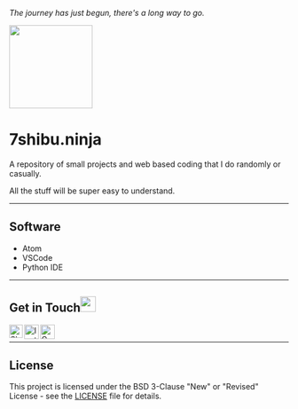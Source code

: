 *The journey has just begun, there's a long way to go.*

<img src="https://user-images.githubusercontent.com/69073543/89636404-330f8200-d8c6-11ea-819c-d36abdab785c.gif" height="150px">

# 7shibu.ninja

<p>A repository of small projects and web based coding that I do randomly or casually.</p>
<p>All the stuff will be super easy to understand.</p>
<hr>

## Software

* Atom
* VSCode
* Python IDE
<hr>

## Get in Touch<img src="https://github.com/TheDudeThatCode/TheDudeThatCode/blob/master/Assets/Handshake.gif" height="28px">

<a href="https://www.linkedin.com/">
    <img align="left" alt="Shibu Mohapatra | Linkedin" width="24px" src="https://github.com/TheDudeThatCode/TheDudeThatCode/blob/master/Assets/Linkedin.svg" />
 </a>
 <a href="https://www.instagram.com/m.shibu.29/">
    <img align="left" alt="Instagram" width="26px" src="https://github.com/TheDudeThatCode/TheDudeThatCode/blob/master/Assets/Instagram.svg" />
  </a>
 <a href="mailto:mohapatrashibu@gmail.com">
    <img align="left" alt="Gmail" width="26px" src="https://github.com/TheDudeThatCode/TheDudeThatCode/blob/master/Assets/Gmail.svg" />
  </a>
<br><hr>

## License
This project is licensed under the BSD 3-Clause "New" or "Revised" License - see the [LICENSE](LICENSE) file for details.
